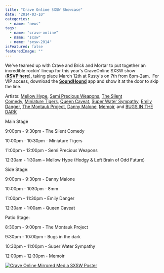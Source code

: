 ```yaml
---
title: "Crave Online SXSW Showcase"
date: "2014-03-10"
categories: 
  - name: "news"
tags: 
  - name: "crave-online"
  - name: "sxsw"
  - name: "sxsw-2014"
isFeatured: false
featuredImage: ""
---
```


We've teamed up with Crave and Brick and Mortar to put together an incredible rockin' lineup for this year's CraveOnline SXSW show (**[RSVP here](http://2014.do512.com/craveonlinemediasx2014)**), taking place March 12th at Rusty's on 7th from 8pm-2am.  For VIP access, download the **[SoundHound](http://www.soundhound.com/)** app and show it at the door to skip the line.

Artists: [Mellow Hype](http://2014.do512.com/artists/mellow-hype), [Semi Precious Weapons](http://2014.do512.com/artists/semi-precious-weapons), [The Silent Comedy](http://2014.do512.com/artists/the-silent), [Miniature Tigers](http://2014.do512.com/artists/miniature-tigers), [Queen Caveat](http://2014.do512.com/artists/queen-caveat), [Super Water Sympathy](http://2014.do512.com/artists/super-water-sympathy), [Emily Danger](http://2014.do512.com/artists/emily-danger), [The Montauk Project](http://2014.do512.com/artists/the-montauk-project), [Danny Malone](http://2014.do512.com/artists/danny-malone), [Memoir](http://2014.do512.com/artists/memoir), and [BUGS IN THE DARK](http://2014.do512.com/artists/bugs-in-the-dark)

Main Stage

9:00pm - 9:30pm - The Silent Comedy

10:00pm - 10:30pm - Miniature Tigers

11:00pm - 12:00pm - Semi Precious Weapons

12:30am - 1:30am – Mellow Hype (Hodgy & Left Brain of Odd Future)

Side Stage:

9:00pm - 9:30pm - Danny Malone

10:00pm - 1030pm - 8mm

11:00pm - 11:30pm - Emily Danger

12:30am - 1:00am - Queen Caveat

Patio Stage:

8:30pm - 9:00pm - The Montauk Project

9:30pm - 10:00pm - Bugs in the dark

10:30pm - 11:00pm - Super Water Sympathy

12:00pm - 12:30pm - Memoir

[![](http://www.mirroredmedia.com/wp-content/uploads/2014/03/event-poster-2354604.jpg "Crave Online Mirrored Media SXSW Poster")](http://www.mirroredmedia.com/wp-content/uploads/2014/03/event-poster-2354604.jpg)

